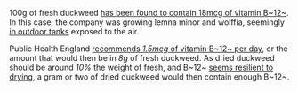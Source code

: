 100g of fresh duckweed [has been found to contain 18mcg of vitamin B~12~](http://web.archive.org/web/20210511050357/https://www.parabel.com/third-party-vitamin-b12-test-confirms-presence-in-parabels-water-lentil-crop/).
In this case, the company was growing lemna minor and wolffia, seemingly
[in outdoor tanks](https://ifst.onlinelibrary.wiley.com/doi/10.1002/fsat.3404_15.x)
exposed to the air.

Public Health England [recommends *1.5mcg* of vitamin B~12~ per day](https://assets.publishing.service.gov.uk/government/uploads/system/uploads/attachment_data/file/618167/government_dietary_recommendations.pdf),
or the amount that would then be in *8g* of fresh duckweed. As dried duckweed
should be around *10%* the weight of fresh, and B~12~ [seems resilient to drying](https://www.ars.usda.gov/ARSUserFiles/80400525/Data/retn/retn06.pdf),
a gram or two of dried duckweed would then contain enough B~12~.
